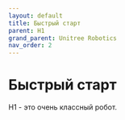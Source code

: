```yaml
---
layout: default
title: Быстрый старт
parent: H1
grand_parent: Unitree Robotics
nav_order: 2
---
```


# Быстрый старт

H1 - это очень классный робот.
